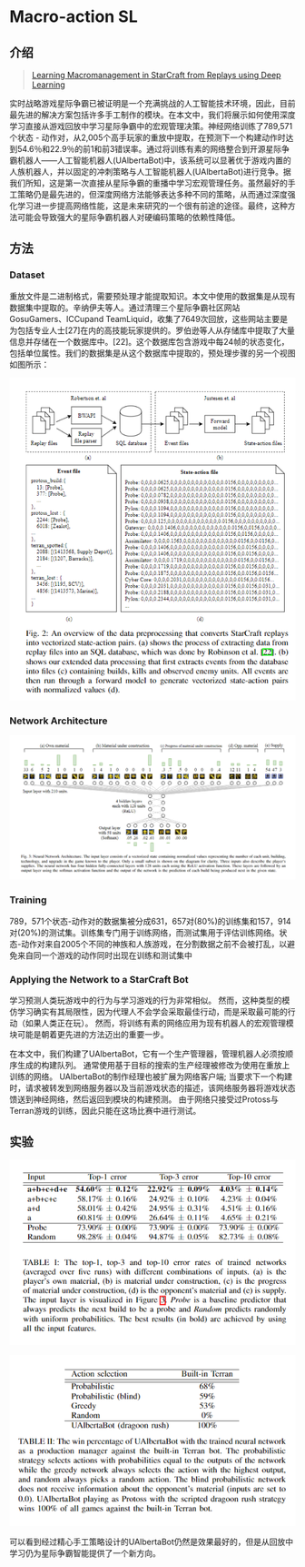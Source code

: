 # Macro-action SL

## 介绍

> [Learning Macromanagement in StarCraft from Replays using Deep Learning](https://arxiv.org/abs/1707.03743)

实时战略游戏星际争霸已被证明是一个充满挑战的人工智能技术环境，因此，目前最先进的解决方案包括许多手工制作的模块。在本文中，我们将展示如何使用深度学习直接从游戏回放中学习星际争霸中的宏观管理决策。神经网络训练了789,571个状态 - 动作对，从2,005个高手玩家的重放中提取，在预测下一个构建动作时达到54.6％和22.9％的前1和前3错误率。通过将训练有素的网络整合到开源星际争霸机器人——人工智能机器人\(UAlbertaBot\)中，该系统可以显著优于游戏内置的人族机器人，并以固定的冲刺策略与人工智能机器人\(UAlbertaBot\)进行竞争。据我们所知，这是第一次直接从星际争霸的重播中学习宏观管理任务。虽然最好的手工策略仍是最先进的，但深度网络方法能够表达多种不同的策略，从而通过深度强化学习进一步提高网络性能，这是未来研究的一个很有前途的途径。最终，这种方法可能会导致强大的星际争霸机器人对硬编码策略的依赖性降低。

## 方法

### Dataset

重放文件是二进制格式，需要预处理才能提取知识。本文中使用的数据集是从现有数据集中提取的。辛纳伊夫等人。通过清理三个星际争霸社区网站GosuGamers、ICCupand TeamLiquid，收集了7649次回放，这些网站主要是为包括专业人士\[27\]在内的高技能玩家提供的。罗伯逊等人从存储库中提取了大量信息并存储在一个数据库中。\[22\]。这个数据库包含游戏中每24帧的状态变化，包括单位属性。我们的数据集是从这个数据库中提取的，预处理步骤的另一个视图如图所示：

![](../../.gitbook/assets/image%20%28160%29.png)

### Network Architecture

![](../../.gitbook/assets/image%20%2897%29.png)

### Training

789，571个状态-动作对的数据集被分成631，657对\(80%\)的训练集和157，914对\(20%\)的测试集。训练集专门用于训练网络，而测试集用于评估训练网络。状态-动作对来自2005个不同的神族和人族游戏，在分割数据之前不会被打乱，以避免来自同一个游戏的动作同时出现在训练和测试集中

### Applying the Network to a StarCraft Bot

学习预测人类玩游戏中的行为与学习游戏的行为非常相似。 然而，这种类型的模仿学习确实有其局限性，因为代理人不会学会采取最佳行动，而是采取最可能的行动（如果人类正在玩）。 然而，将训练有素的网络应用为现有机器人的宏观管理模块可能是朝着更先进的方法迈出的重要一步。

在本文中，我们构建了UAlbertaBot，它有一个生产管理器，管理机器人必须按顺序生成的构建队列。 通常使用基于目标的搜索的生产经理被修改为使用在重放上训练的网络。 UAlbertaBot的制作经理也被扩展为网络客户端; 当要求下一个构建时，请求被转发到网络服务器以及当前游戏状态的描述，该网络服务器将游戏状态馈送到神经网络，然后返回到模块的构建预测。 由于网络只接受过Protoss与Terran游戏的训练，因此只能在这场比赛中进行测试。

## 实验

![](../../.gitbook/assets/image%20%2879%29.png)

![](../../.gitbook/assets/image%20%281%29.png)

可以看到经过精心手工策略设计的UAlbertaBot仍然是效果最好的，但是从回放中学习仍为星际争霸智能提供了一个新方向。





